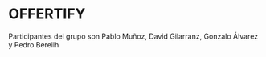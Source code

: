 # OFFERTIFY

Participantes del grupo son Pablo Muñoz, David Gilarranz, Gonzalo Álvarez y Pedro Bereilh 